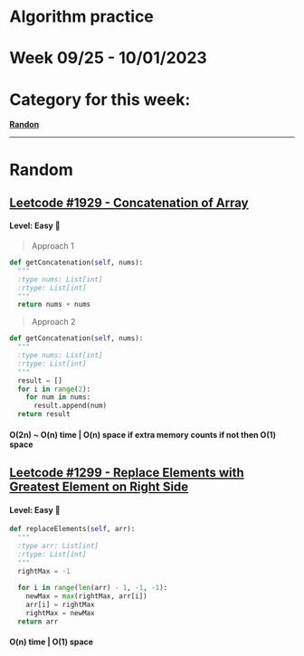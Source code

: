 # Algorithm practice

# Week 09/25 - 10/01/2023

# Category for this week:
**[Randon](#random)**<br>

---

# Random

## [Leetcode #1929 - Concatenation of Array](https://leetcode.com/problems/concatenation-of-array/)

#### Level: Easy 📗

> Approach 1

```python
def getConcatenation(self, nums):
  """
  :type nums: List[int]
  :rtype: List[int]
  """
  return nums + nums
```

> Approach 2

```python
def getConcatenation(self, nums):
  """
  :type nums: List[int]
  :rtype: List[int]
  """
  result = []
  for i in range(2):
    for num in nums:
      result.append(num)
  return result
```

#### O(2n) ~ O(n) time | O(n) space if extra memory counts if not then O(1) space

## [Leetcode #1299 - Replace Elements with Greatest Element on Right Side](https://leetcode.com/problems/replace-elements-with-greatest-element-on-right-side/)

#### Level: Easy 📗

```python
def replaceElements(self, arr):
  """
  :type arr: List[int]
  :rtype: List[int]
  """
  rightMax = -1 
  
  for i in range(len(arr) - 1, -1, -1):
    newMax = max(rightMax, arr[i])
    arr[i] = rightMax
    rightMax = newMax
  return arr
```

#### O(n) time | O(1) space
